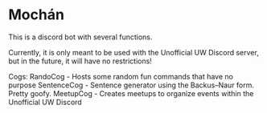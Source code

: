 # Mochán
This is a discord bot with several functions.

Currently, it is only meant to be used with the Unofficial UW Discord server, but in the future, it will have no restrictions!

Cogs:
 RandoCog - Hosts some random fun commands that have no purpose
 SentenceCog - Sentence generator using the Backus–Naur form. Pretty goofy.
 MeetupCog - Creates meetups to organize events within the Unofficial UW Discord
